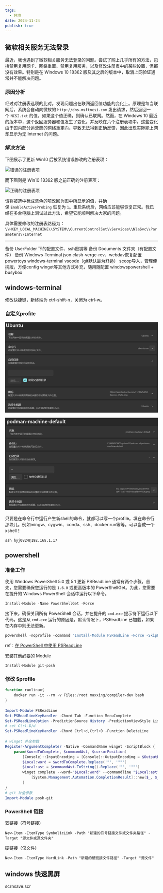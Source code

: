 ```yaml
---
tags:
  - 环境
date: 2024-11-24
publish: true
---
```



## 微软相关服务无法登录

最近，我也遇到了微软相关服务无法登录的问题。尝试了网上几乎所有的方法，包括禁用复用网卡、网络重置、禁用复用服务，以及修改注册表中的某些设置，但都没有效果。特别是在 Windows 10 18362 版及其之后的版本中，取消上网验证通常并不能解决问题。

### 原因分析

经过对注册表选项的比对，发现问题出在联网返回值功能的变化上。原理是每当联网后，系统会自动向微软的 `http://dns.msftncsi.com` 发出请求，然后返回一个 `NCSI.txt` 的值。如果这个值正确，则确认已联网。然而，在 Windows 10 最近的版本中，这个返回服务器和值发生了变化，并反映在六个注册表项中。这些变化由于国内部分运营商的网络重定向，导致无法得到正确反馈，因此出现实际能上网却显示为无 Internet 的问题。

### 解决方法

下图展示了更新 Win10 后被系统错误修改的注册表项：

![错误的注册表项](https://picx.zhimg.com/80/v2-da1b8fa7b07f370690159bcf1ecf0911_720w.webp?source=2c26e567)

而下图则是 Win10 18362 版之前正确的注册表项：

![正确的注册表项](https://picx.zhimg.com/80/v2-b95e3936d982b9a9d862ffdb0632a073_720w.webp?source=2c26e567)

请将被选中标成蓝色的项改回为图中所显示的值，并确保 `EnableActiveProbing` 恢复为 `1`。重启系统后，网络应该能够恢复正常。我已经在多台电脑上测试过此方法，希望它能顺利解决大家的问题。

具体需要修改的注册表路径为：  
`\\HKEY_LOCAL_MACHINE\\SYSTEM\\CurrentControlSet\\Services\\NlaSvc\\Parameters\\Internet`

---


备份 UserFolder 下的配置文件、ssh密钥等
备份 Documents 文件夹（有配置文件）
备份 Windows-Terminal json
clash-verge-rev、webdav恢复配置
powertoys
windows-terminal
vscode（git默认最为舒适）
scoop导入，管理便携版，方便config
winget等其他方式补充，随用随配置
windowspowershell + busybox

## windows-terminal

修改快捷键，新终端为 ctrl-shift-n，关闭为 ctrl-w。
### 自定义profile

![](../assets/A8A237E93DF5987273B53D2C0ACE86F7.png)

![](../assets/5D846732529F4A52CE2C4F82F249E114.png)

只要是在命令行中运行产生新shell的命令，就都可以写一个profile。填在命令行那块儿。例如mingw、cygwin、conda、ssh、docker run等等。可以当成一个xshell！

```
ssh hyj0824@192.168.1.17
```

## powershell

### 准备工作

使用 Windows PowerShell 5.0 或 5.1 更新 PSReadLine 通常有两个步骤。首先，您需要确保您运行的是 `1.6.0` 或更高版本的 PowerShellGet。为此，您需要在提升的 Windows PowerShell 会话中运行以下命令。

```powershell
Install-Module -Name PowerShellGet -Force
```

接下来，确保关闭所有 PowerShell 会话，并在提升的 `cmd.exe` 提示符下运行以下代码。这是从 `cmd.exe` 运行的原因是，默认情况下，PSReadLine 已加载，如果在内存中则无法更新。

```powershell
powershell -noprofile -command "Install-Module PSReadLine -Force -SkipPublisherCheck -AllowPrerelease"
```

ref：[在 PowerShell 中使用 PSReadLine](https://cn.linux-console.net/?p=7394)

安装其他必要的 Module

```powershell
Install-Module git-posh
```

### 修改 $profile

```powershell
function runlinux{
	docker run -it --rm -v Files:/root maxxing/compiler-dev bash
}

Import-Module PSReadLine
Set-PSReadlineKeyHandler -Chord Tab -Function MenuComplete
Set-PSReadLineOption -PredictionSource History -PredictionViewStyle ListView
# set Ctrl-D/d
Set-PSReadlineKeyHandler -Chord Ctrl+d,Ctrl+D -Function DeleteLine

# winget 补全参数
Register-ArgumentCompleter -Native -CommandName winget -ScriptBlock {
    param($wordToComplete, $commandAst, $cursorPosition)
        [Console]::InputEncoding = [Console]::OutputEncoding = $OutputEncoding = [System.Text.Utf8Encoding]::new()
        $Local:word = $wordToComplete.Replace('"', '""')
        $Local:ast = $commandAst.ToString().Replace('"', '""')
        winget complete --word="$Local:word" --commandline "$Local:ast" --position $cursorPosition | ForEach-Object {
            [System.Management.Automation.CompletionResult]::new($_, $_, 'ParameterValue', $_)
        }
}
# git 补全参数
Import-Module posh-git
```

### PowerShell 链接

软链接（符号链接）

```
New-Item -ItemType SymbolicLink -Path "新建的符号链接文件或文件夹路径" -Target "源文件或源文件夹"
```

硬链接（仅文件）

```
New-Item -ItemType HardLink -Path "新建的硬链接文件路径" -Target "源文件"
```

## windows 快速黑屏

scrnsave.scr
